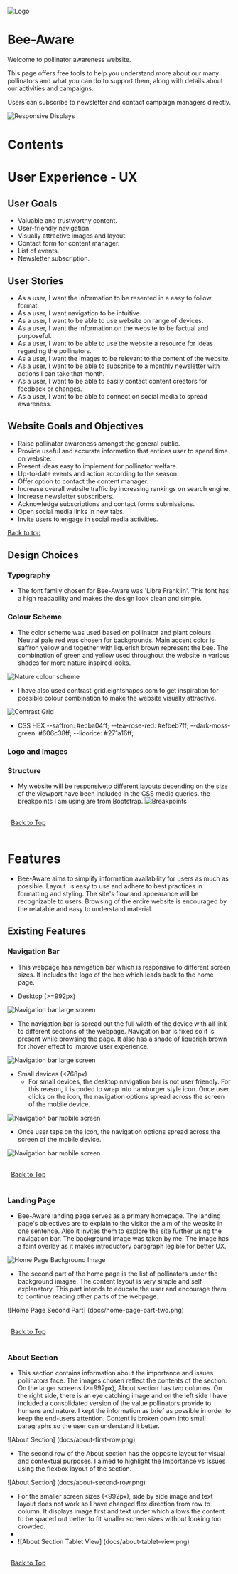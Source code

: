 ![Logo](docs/logo.JPG)

# Bee-Aware

Welcome to pollinator awareness website.

This page offers free tools to help you understand more about our many pollinators and what you can do to support them, along with details about our activities and campaigns.

Users can subscribe to newsletter and contact campaign managers directly.

![Responsive Displays](docs/different-displays.JPG)

# Contents

# User Experience - UX

## User Goals

- Valuable and trustworthy content.
- User-friendly navigation.
- Visually attractive images and layout.
- Contact form for content manager.
- List of events.
- Newsletter subscription.

## User Stories

- As a user, I want the information to be resented in a easy to follow format.
- As a user, I want navigation to be intuitive.
- As a user, I want to be able to use website on range of devices.
- As a user, I want the information on the website to be factual and purposeful.
- As a user, I want to be able to use the website a resource for ideas regarding the pollinators.
- As a user, I want the images to be relevant to the content of the website.
- As a user, I want to be able to subscribe to a monthly newsletter with actions I can take that month.
- As a user, I want to be able to easily contact content creators for feedback or changes.
- As a user, I want to be able to connect on social media to spread awareness.

## Website Goals and Objectives

- Raise pollinator awareness amongst the general public.
- Provide useful and accurate information that entices user to spend time on website.
- Present ideas easy to implement for pollinator welfare.
- Up-to-date events and action according to the season.
- Offer option to contact the content manager.
- Increase overall website traffic by increasing rankings on search engine.
- Increase newsletter subscribers.
- Acknowledge subscriptions and contact forms submissions.
- Open social media links in new tabs.
- Invite users to engage in social media activities.

[Back to top](#contents)

## Design Choices

### Typography

- The font family chosen for Bee-Aware was 'Libre Franklin'. This font has a high readability and makes the design look clean and simple.

### Colour Scheme

- The color scheme was used based on pollinator and plant colours. Neutral pale red was chosen for backgrounds. Main accent color is saffron yellow and together with liquerish brown represent the bee. The combination of green and yellow used throughout the website in various shades for more nature inspired looks.

![Nature colour scheme](docs/nature-color-scheme.png)

- I have also used contrast-grid.eightshapes.com to get inspiration for possible colour combination to make the website visually attractive.

![Contrast Grid](docs/contrast-grid.png)

- CSS HEX
  --saffron: #ecba04ff;
  --tea-rose-red: #efbeb7ff;
  --dark-moss-green: #606c38ff;
  --licorice: #271a16ff;

### Logo and Images

### Structure

- My website will be responsiveto different layouts depending on the size of the viewport have been included in the CSS media queries. the breakpoints I am using are from Bootstrap.
  ![Breakpoints](docs/media-queries.png)

\
&nbsp;
[Back to Top](#contents)
\
&nbsp;

# Features

- Bee-Aware aims to simplify information availability for users as much as possible. Layout  is easy to use and adhere to best practices in formatting and styling. The site's flow and appearance will be recognizable to users. Browsing of the entire website is encouraged by the relatable and easy to understand material.

## Existing Features

### Navigation Bar

- This webpage has navigation bar which is responsive to different screen sizes. It includes the logo of the bee which leads back to the home page.

* Desktop (>=992px)

![Navigation bar large screen](docs/navbar-full-screen.png)

- The navigation bar is spread out the full width of the device with all link to different sections of the webpage. Navigation bar is fixed so it is present while browsing the page. It also has a shade of liquorish brown for :hover effect to improve user experience.

![Navigation bar large screen](docs/navbar-full-screen-hover.png)

- Small devices (<768px)
  - For small devices, the desktop navigation bar is not user friendly. For this reason, it is coded to wrap into hamburger style icon. Once user clicks on the icon, the navigation options spread across the screen of the mobile device.

![Navigation bar mobile screen](docs/navbar-mobile-device.png)

- Once user taps on the icon, the navigation options spread across the screen of the mobile device.

![Navigation bar mobile screen](docs/navbar-mobile-device-tap.png)

\
&nbsp;
[Back to Top](#contents)
\
&nbsp;

### Landing Page

- Bee-Aware landing page serves as a primary homepage. The landing page's objectives are to explain to the visitor the aim of the website in one sentence. Also it invites them to explore the site further using the navigation bar. The background image was taken by me. The image has a faint overlay as it makes introductory paragraph legible for better UX.

![Home Page Background Image](docs/home-page-background-image.png)

- The second part of the home page is the list of pollinators under the background imagae. The content layout is very simple and self explanatory. This part intends to educate the user and encourage them to continue reading other parts of the webpage.

![Home Page Second Part] (docs/home-page-part-two.png)

\
&nbsp;
[Back to Top](#contents)
\
&nbsp;

### About Section

- This section contains information about the importance and issues pollinators face. The images chosen reflect the contents of the section. On the larger screens (>=992px), About section has two columns. On the right side, there is an eye catching image and on the left side I have included a consolidated version of the value pollinators provide to humans and nature. I kept the information as brief as possible in order to keep the end-users attention. Content is broken down into small paragraphs so the user can understand it better.

![About Section] (docs/about-first-row.png)

- The second row of the About section has the opposite layout for visual and contextual purposes. I aimed to highlight the Importance vs Issues using the flexbox layout of the section.

![About Section] (docs/about-second-row.png)

- For the smaller screen sizes (<992px), side by side image and text layout does not work so I have changed flex direction from row to column. It displays image first and text under which allows the content to be spaced out better to fit smaller screen sizes without looking too crowded.
-
- ![About Section Tablet View] (docs/about-tablet-view.png)

\
&nbsp;
[Back to Top](#contents)
\
&nbsp;
